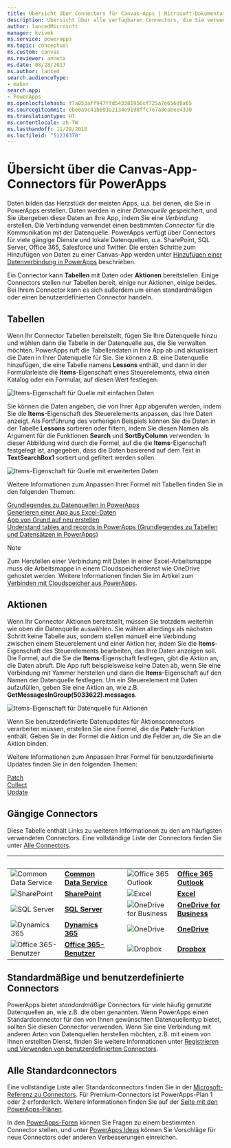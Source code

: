 ```yaml
---
title: Übersicht über Connectors für Canvas-Apps | Microsoft-Dokumentation
description: Übersicht über alle verfügbaren Connectors, die Sie verwenden können, um Canvas-Apps zu erstellen
author: lancedMicrosoft
manager: kvivek
ms.service: powerapps
ms.topic: conceptual
ms.custom: canvas
ms.reviewer: anneta
ms.date: 08/28/2017
ms.author: lanced
search.audienceType:
- maker
search.app:
- PowerApps
ms.openlocfilehash: f7a053aff947ffd543381956cf725a7e656d8a65
ms.sourcegitcommit: ebe0a9c41b693a2134e9198ffc7e7a8eabee4330
ms.translationtype: HT
ms.contentlocale: zh-TW
ms.lasthandoff: 11/28/2018
ms.locfileid: "51276370"
---
```

# <a name="overview-of-canvas-app-connectors-for-powerapps"></a>Übersicht über die Canvas-App-Connectors für PowerApps
Daten bilden das Herzstück der meisten Apps, u.a. bei denen, die Sie in PowerApps erstellen. Daten werden in einer *Datenquelle* gespeichert, und Sie übergeben diese Daten an Ihre App, indem Sie eine *Verbindung* erstellen. Die Verbindung verwendet einen bestimmten *Connector* für die Kommunikation mit der Datenquelle. PowerApps verfügt über Connectors für viele gängige Dienste und lokale Datenquellen, u.a. SharePoint, SQL Server, Office 365, Salesforce und Twitter. Die ersten Schritte zum Hinzufügen von Daten zu einer Canvas-App werden unter [Hinzufügen einer Datenverbindung in PowerApps](add-data-connection.md) beschrieben.

Ein Connector kann **Tabellen** mit Daten oder **Aktionen** bereitstellen. Einige Connectors stellen nur Tabellen bereit, einige nur Aktionen, einige beides. Bei Ihrem Connector kann es sich außerdem um einen standardmäßigen oder einen benutzerdefinierten Connector handeln.

## <a name="tables"></a>Tabellen

Wenn Ihr Connector Tabellen bereitstellt, fügen Sie Ihre Datenquelle hinzu und wählen dann die Tabelle in der Datenquelle aus, die Sie verwalten möchten. PowerApps ruft die Tabellendaten in Ihre App ab und aktualisiert die Daten in Ihrer Datenquelle für Sie. Sie können z.B. eine Datenquelle hinzufügen, die eine Tabelle namens **Lessons** enthält, und dann in der Formularleiste die **Items**-Eigenschaft eines Steuerelements, etwa einen Katalog oder ein Formular, auf diesen Wert festlegen:

 ![Items-Eigenschaft für Quelle mit einfachen Daten](./media/connections-list/ItemPropertyPlain.png)

Sie können die Daten angeben, die von Ihrer App abgerufen werden, indem Sie die **Items**-Eigenschaft des Steuerelements anpassen, das Ihre Daten anzeigt. Als Fortführung des vorherigen Beispiels können Sie die Daten in der Tabelle **Lessons** sortieren oder filtern, indem Sie diesen Namen als Argument für die Funktionen **Search** und **SortByColumn** verwenden. In dieser Abbildung wird durch die Formel, auf die die **Items**-Eigenschaft festgelegt ist, angegeben, dass die Daten basierend auf dem Text in **TextSearchBox1** sortiert und gefiltert werden sollen. 

 ![Items-Eigenschaft für Quelle mit erweiterten Daten](./media/connections-list/ItemPropertyExpanded.png)

Weitere Informationen zum Anpassen Ihrer Formel mit Tabellen finden Sie in den folgenden Themen:

  [Grundlegendes zu Datenquellen in PowerApps](working-with-data-sources.md)<br> 
  [Generieren einer App aus Excel-Daten](get-started-create-from-data.md)<br> 
  [App von Grund auf neu erstellen](get-started-create-from-blank.md)<br>
  [Understand tables and records in PowerApps (Grundlegendes zu Tabellen und Datensätzen in PowerApps)](working-with-tables.md)

  > [!NOTE]
  > Zum Herstellen einer Verbindung mit Daten in einer Excel-Arbeitsmappe muss die Arbeitsmappe in einem Cloudspeicherdienst wie OneDrive gehostet werden. Weitere Informationen finden Sie im Artikel zum [Verbinden mit Cloudspeicher aus PowerApps](connections/cloud-storage-blob-connections.md).

## <a name="actions"></a>Aktionen

Wenn Ihr Connector Aktionen bereitstellt, müssen Sie trotzdem weiterhin wie oben die Datenquelle auswählen. Sie wählen allerdings als nächsten Schritt keine Tabelle aus, sondern stellen manuell eine Verbindung zwischen einem Steuerelement und einer Aktion her, indem Sie die **Items**-Eigenschaft des Steuerelements bearbeiten, das Ihre Daten anzeigen soll. Die Formel, auf die Sie die **Items**-Eigenschaft festlegen, gibt die Aktion an, die Daten abruft. Die App ruft beispielsweise keine Daten ab, wenn Sie eine Verbindung mit Yammer herstellen und dann die **Items**-Eigenschaft auf den Namen der Datenquelle festlegen. Um ein Steuerelement mit Daten aufzufüllen, geben Sie eine Aktion an, wie z.B. **GetMessagesInGroup(5033622).messages**.

![Items-Eigenschaft für Datenquelle für Aktionen](./media/connections-list/ItemPropertyAction.png)

Wenn Sie benutzerdefinierte Datenupdates für Aktionsconnectors verarbeiten müssen, erstellen Sie eine Formel, die die **Patch**-Funktion enthält. Geben Sie in der Formel die Aktion und die Felder an, die Sie an die Aktion binden.  

Weitere Informationen zum Anpassen Ihrer Formel für benutzerdefinierte Updates finden Sie in den folgenden Themen:

[Patch](functions/function-patch.md)<br>[Collect](functions/function-clear-collect-clearcollect.md)<br>[Update](functions/function-update-updateif.md)

## <a name="popular-connectors"></a>Gängige Connectors

Diese Tabelle enthält Links zu weiteren Informationen zu den am häufigsten verwendeten Connectors. Eine vollständige Liste der Connectors finden Sie unter [Alle Connectors](#all-standard-connectors).

| &nbsp; | &nbsp; | &nbsp; | &nbsp; | &nbsp; |
| --- | --- | --- | --- | --- |
| ![Common Data Service](./media/connections-list/cdm.png) |[**Common Data Service**](../common-data-service/data-platform-intro.md) |&nbsp; |![Office 365 Outlook](./media/connections-list/office365.png) |[**Office 365 Outlook**](connections/connection-office365-outlook.md) |
| ![SharePoint](./media/connections-list/sharepoint.png) |[**SharePoint**](connections/connection-sharepoint-online.md) |&nbsp; |![Excel](./media/connections-list/excel.png) |[**Excel**](connections/connection-excel.md) |
| ![SQL Server](./media/connections-list/sql.png) |[**SQL Server**](connections/connection-azure-sqldatabase.md) |&nbsp; |![OneDrive for Business](./media/connections-list/onedrive.png) |[**OneDrive for Business**](connections/cloud-storage-blob-connections.md) |
| ![Dynamics 365](./media/connections-list/dynamics-365.png) |[**Dynamics 365**](connections/connection-dynamics-crmonline.md) |&nbsp; |![OneDrive](./media/connections-list/onedrive.png) |[**OneDrive**](connections/cloud-storage-blob-connections.md) |
| ![Office 365-Benutzer](./media/connections-list/office365.png) |[**Office 365-Benutzer**](connections/connection-office365-users.md) |&nbsp; |![Dropbox](./media/connections-list/dropbox.png) |[**Dropbox**](connections/cloud-storage-blob-connections.md) |

## <a name="standard-and-custom-connectors"></a>Standardmäßige und benutzerdefinierte Connectors
PowerApps bietet *standardmäßige* Connectors für viele häufig genutzte Datenquellen an, wie z.B. die oben genannten. Wenn PowerApps einen Standardconnector für den von Ihnen gewünschten Datenquellentyp bietet, sollten Sie diesen Connector verwenden. Wenn Sie eine Verbindung mit anderen Arten von Datenquellen herstellen möchten, z.B. mit einem von Ihnen erstellten Dienst, finden Sie weitere Informationen unter [Registrieren und Verwenden von benutzerdefinierten Connectors](../canvas-apps/register-custom-api.md).

## <a name="all-standard-connectors"></a>Alle Standardconnectors
Eine vollständige Liste aller Standardconnectors finden Sie in der [Microsoft-Referenz zu Connectors](https://docs.microsoft.com/connectors/). Für Premium-Connectors ist PowerApps-Plan 1 oder 2 erforderlich. Weitere Informationen finden Sie auf der [Seite mit den PowerApps-Plänen](https://powerapps.microsoft.com/pricing/).

In den [PowerApps-Foren](https://powerusers.microsoft.com/t5/PowerApps-Community/ct-p/PowerApps1) können Sie Fragen zu einem bestimmten Connector stellen, und unter [PowerApps Ideas](https://powerusers.microsoft.com/t5/PowerApps-Ideas/idb-p/PowerAppsIdeas) können Sie Vorschläge für neue Connectors oder anderen Verbesserungen einreichen.
